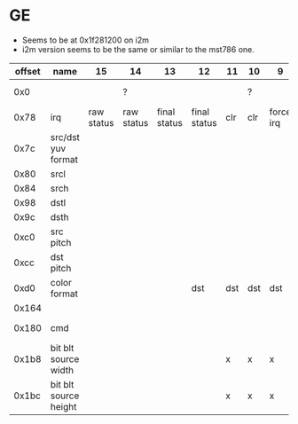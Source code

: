 # GE

- Seems to be at 0x1f281200 on i2m
- i2m version seems to be the same or similar to the mst786 one.

| offset | name                  | 15         | 14         | 13           | 12           | 11  | 10  | 9         | 8         | 7    | 6       | 5 | 4 | 3   | 2            | 1   | 0      | notes        |
|--------|-----------------------|------------|------------|--------------|--------------|-----|-----|-----------|-----------|------|---------|---|---|-----|--------------|-----|--------|--------------|
| 0x0    |                       |            | ?          |              |              |     | ?   |           |           |      |         |   |   |     | alpha blend? |     | enable |              |
| 0x78   | irq                   | raw status | raw status | final status | final status | clr | clr | force irq | force irq | mask | mask    |   |   |     |              |     |        |              |
| 0x7c   | src/dst yuv format    |            |            |              |              |     |     |           |           |      |         |   |   |     |              |     |        |              |
| 0x80   | srcl                  |            |            |              |              |     |     |           |           |      |         |   |   |     |              |     |        |              |
| 0x84   | srch                  |            |            |              |              |     |     |           |           |      |         |   |   |     |              |     |        |              |
| 0x98   | dstl                  |            |            |              |              |     |     |           |           |      |         |   |   |     |              |     |        |              |
| 0x9c   | dsth                  |            |            |              |              |     |     |           |           |      |         |   |   |     |              |     |        |              |
| 0xc0   | src pitch             |            |            |              |              |     |     |           |           |      |         |   |   |     |              |     |        |              |
| 0xcc   | dst pitch             |            |            |              |              |     |     |           |           |      |         |   |   |     |              |     |        |              |
| 0xd0   | color format          |            |            |              | dst          | dst | dst | dst       | dst       |      |         |   |   | src | src          | src | src    |              |
| 0x164  |                       |            |            |              |              |     |     |           |           |      |         |   |   |     |              | rot | rot    | GE_SetRotate |
| 0x180  | cmd                   |            |            |              |              |     |     |           |           |      | bit blt |   |   |     |              |     |        |              |
| 0x1b8  | bit blt source width  |            |            |              |              | x   | x   | x         | x         | x    | x       | x | x | x   | x            | x   | x      |              |
| 0x1bc  | bit blt source height |            |            |              |              | x   | x   | x         | x         | x    | x       | x | x | x   | x            | x   | x      |              |
